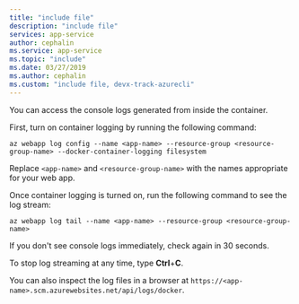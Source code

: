 ```yaml
---
title: "include file"
description: "include file"
services: app-service
author: cephalin
ms.service: app-service
ms.topic: "include"
ms.date: 03/27/2019
ms.author: cephalin
ms.custom: "include file, devx-track-azurecli"
---
```


You can access the console logs generated from inside the container.

First, turn on container logging by running the following command:

```azurecli-interactive
az webapp log config --name <app-name> --resource-group <resource-group-name> --docker-container-logging filesystem
```

Replace `<app-name>` and `<resource-group-name>` with the names appropriate for your web app.

Once container logging is turned on, run the following command to see the log stream:

```azurecli-interactive
az webapp log tail --name <app-name> --resource-group <resource-group-name>
```

If you don't see console logs immediately, check again in 30 seconds.

To stop log streaming at any time, type **Ctrl**+**C**.

You can also inspect the log files in a browser at `https://<app-name>.scm.azurewebsites.net/api/logs/docker`.
